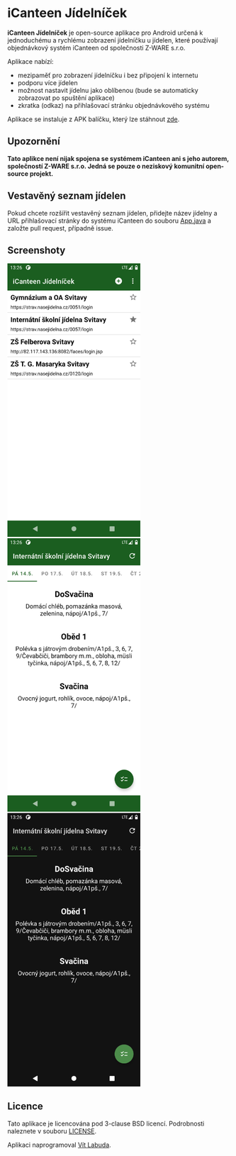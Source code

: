 # iCanteen Jídelníček
**iCanteen Jídelníček** je open-source aplikace pro Android určená k jednoduchému a rychlému zobrazení jídelníčku u jídelen, které používají objednávkový systém iCanteen od společnosti Z-WARE s.r.o.

Aplikace nabízí:
- mezipaměť pro zobrazení jídelníčku i bez připojení k internetu
- podporu více jídelen
- možnost nastavit jídelnu jako oblíbenou (bude se automaticky zobrazovat po spuštění aplikace)
- zkratka (odkaz) na přihlašovací stránku objednávkového systému

Aplikace se instaluje z APK balíčku, který lze stáhnout [zde](https://github.com/vitlabuda/icanteen-jidelnicek/releases/latest).

## Upozornění
**Tato aplikce není nijak spojena se systémem iCanteen ani s jeho autorem, společností Z-WARE s.r.o. Jedná se pouze o neziskový komunitní open-source projekt.**

## Vestavěný seznam jídelen
Pokud chcete rozšířit vestavěný seznam jídelen, přidejte název jídelny a URL přihlašovací stránky do systému iCanteen do souboru [App.java](/app/src/main/java/cz/vitlabuda/icanteenjidelnicek/App.java) a založte pull request, případně issue.

## Screenshoty
<p float="left">
    <img src="screenshot_1.png" alt="Screenshot 1" width="300">
    <img src="screenshot_2.png" alt="Screenshot 1" width="300">
    <img src="screenshot_3.png" alt="Screenshot 1" width="300">
</p>

## Licence
Tato aplikace je licencována pod 3-clause BSD licencí. Podrobnosti naleznete v souboru [LICENSE](LICENSE).

Aplikaci naprogramoval [Vít Labuda](https://vitlabuda.cz/).
